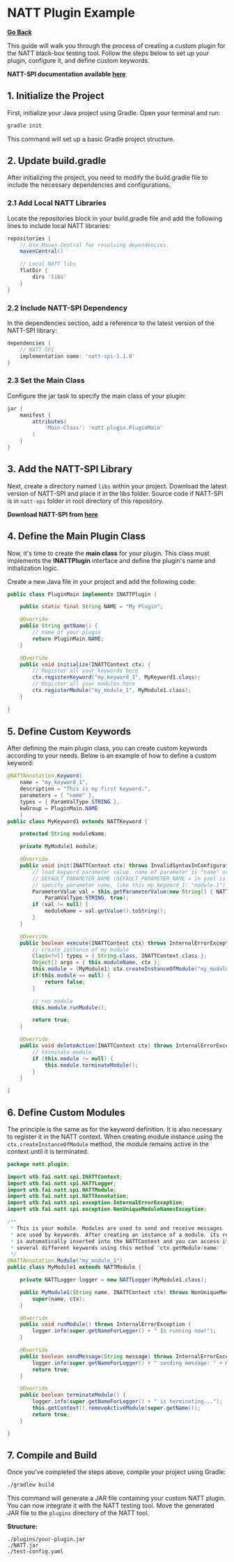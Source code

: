 # NATT Plugin Example

**[Go Back](../../README.md)**

This guide will walk you through the process of creating a custom plugin for the NATT black-box testing tool. Follow the steps below to set up your plugin, configure it, and define custom keywords.

**NATT-SPI documentation available [here](../../natt-spi)**

## 1. Initialize the Project

First, initialize your Java project using Gradle. Open your terminal and run:

```bash
gradle init
```

This command will set up a basic Gradle project structure.

## 2. Update build.gradle

After initializing the project, you need to modify the build.gradle file to include the necessary dependencies and configurations.

### 2.1 Add Local NATT Libraries

Locate the repositories block in your build.gradle file and add the following lines to include local NATT libraries:

```gradle
repositories {
    // Use Maven Central for resolving dependencies.
    mavenCentral()

    // Local NATT libs
    flatDir {
        dirs 'libs'
    }
}
```

### 2.2 Include NATT-SPI Dependency

In the dependencies section, add a reference to the latest version of the NATT-SPI library:

```gradle
dependencies {
    // NATT SPI
    implementation name: 'natt-spi-1.1.0'
}
```

### 2.3 Set the Main Class

Configure the jar task to specify the main class of your plugin:

```gradle
jar {
    manifest {
        attributes(
            'Main-Class': 'natt.plugin.PluginMain'
        )
    }
}
```

## 3. Add the NATT-SPI Library

Next, create a directory named `libs` within your project. Download the latest version of NATT-SPI and place it in the libs folder. Source code if NATT-SPI is in `natt-spi` folder in root directory of this repository.

**Download NATT-SPI from [here](https://github.com/0xMartin/NetworkAppTestingTool/releases)**

## 4. Define the Main Plugin Class

Now, it's time to create the **main class** for your plugin. This class must implements the **INATTPlugin** interface and define the plugin's name and initialization logic.

Create a new Java file in your project and add the following code:

```java
public class PluginMain implements INATTPlugin {

    public static final String NAME = "My Plugin";

    @Override
    public String getName() {
        // name of your plugin
        return PluginMain.NAME;
    }

    @Override
    public void initialize(INATTContext ctx) {
        // Register all your keywords here
        ctx.registerKeyword("my_keyword_1", MyKeyword1.class);     
        // Register all your modules here
        ctx.registerModule("my_module_1", MyModule1.class);
    }
    
}
```

## 5. Define Custom Keywords

After defining the main plugin class, you can create custom keywords according to your needs. Below is an example of how to define a custom keyword:

```java
@NATTAnnotation.Keyword(
    name = "my_keyword_1",
    description = "This is my first keyword.",
    parameters = { "name" },
    types = { ParamValType.STRING },
    kwGroup = PluginMain.NAME
    )
public class MyKeyword1 extends NATTKeyword {

    protected String moduleName;

    private MyModule1 module;

    @Override
    public void init(INATTContext ctx) throws InvalidSyntaxInConfigurationException {
        // load keyword parameter value. name of parameter is "name" or
        // DEFAULT_PARAMETER_NAME (DEFAULT_PARAMETER_NAME = in yaml is no need to
        // specify parameter name, like this my_keyword_1: "module-1")
        ParameterValue val = this.getParameterValue(new String[] { NATTKeyword.DEFAULT_PARAMETER_NAME, "name" },
            ParamValType.STRING, true);
        if (val != null) {
            moduleName = val.getValue().toString();
        }
    }

    @Override
    public boolean execute(INATTContext ctx) throws InternalErrorException, NonUniqueModuleNamesException {
        // create instance of my module
        Class<?>[] types = { String.class, INATTContext.class };
        Object[] args = { this.moduleName, ctx };
        this.module = (MyModule1) ctx.createInstanceOfModule("my_module_1", types, args);
        if(this.module == null) {
            return false;
        }

        // run module
        this.module.runModule();

        return true;
    }

    @Override
    public void deleteAction(INATTContext ctx) throws InternalErrorException {
        // terminate module
        if (this.module != null) {
            this.module.terminateModule();
        }
    }

}
```

## 6. Define Custom Modules

The principle is the same as for the keyword definition. It is also necessary to register it in the NATT context. When creating module instance using the `ctx.createInstanceOfModule` method, the module remains active in the context until it is terminated.

```java
package natt.plugin;

import utb.fai.natt.spi.INATTContext;
import utb.fai.natt.spi.NATTLogger;
import utb.fai.natt.spi.NATTModule;
import utb.fai.natt.spi.NATTAnnotation;
import utb.fai.natt.spi.exception.InternalErrorException;
import utb.fai.natt.spi.exception.NonUniqueModuleNamesException;

/**
 * This is your module. Modules are used to send and receive messages. Modules
 * are used by keywords. After creating an instance of a module, its reference
 * is automatically inserted into the NATTContext and you can access it from
 * several different keywords using this method "ctx.getModule(name)".
 */
@NATTAnnotation.Module("my_module_1")
public class MyModule1 extends NATTModule {

    private NATTLogger logger = new NATTLogger(MyModule1.class);

    public MyModule1(String name, INATTContext ctx) throws NonUniqueModuleNamesException, InternalErrorException {
        super(name, ctx);
    }

    @Override
    public void runModule() throws InternalErrorException {
        logger.info(super.getNameForLogger() + " Is running now!");
    }

    @Override
    public boolean sendMessage(String message) throws InternalErrorException {
        logger.info(super.getNameForLogger() + " sending message: " + message);
        return true;
    }

    @Override
    public boolean terminateModule() {
        logger.info(super.getNameForLogger() + " is terminating...");
        this.getContext().removeActiveModule(super.getName());
        return true;
    }

}
```

## 7. Compile and Build

Once you've completed the steps above, compile your project using Gradle:

```bash
./gradlew build
```

This command will generate a JAR file containing your custom NATT plugin. You can now integrate it with the NATT testing tool. Move the generated JAR file to the `plugins` directory of the NATT tool.

**Structure:**
```
./plugins/your-plugin.jar
./NATT.jar
./test-config.yaml
```
